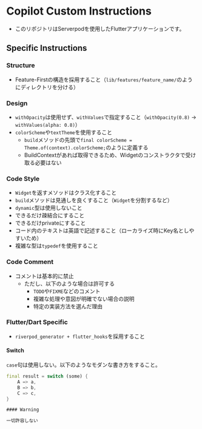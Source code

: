 # Copilot Custom Instructions

- このリポジトリはServerpodを使用したFlutterアプリケーションです。

## Specific Instructions

### Structure

- Feature-Firstの構造を採用すること（`lib/features/feature_name/`のようにディレクトリを分ける）

### Design

- `withOpacity`は使用せず、`withValues`で指定すること（`withOpacity(0.8)` -> `withValues(alpha: 0.8)`）
- `colorScheme`や`textTheme`を使用すること
    - `build`メソッドの先頭で`final colorScheme = Theme.of(context).colorScheme;`のように定義する
    - BuildContextがあれば取得できるため、Widgetのコンストラクタで受け取る必要はない

### Code Style

- `Widget`を返すメソッドはクラス化すること
- `build`メソッドは見通しを良くすること（`Widget`を分割するなど）
- `dynamic`型は使用しないこと
- できるだけ疎結合にすること
- できるだけprivateにすること
- コード内のテキストは英語で記述すること（ローカライズ時にKey名としやすいため）
- 複雑な型は`typedef`を使用すること

### Code Comment

- コメントは基本的に禁止
    - ただし、以下のような場合は許可する
        - `TODO`や`FIXME`などのコメント
        - 複雑な処理や意図が明確でない場合の説明
        - 特定の実装方法を選んだ理由

### Flutter/Dart Specific

- `riverpod_generator + flutter_hooks`を採用すること

#### Switch

`case`句は使用しない。以下のようなモダンな書き方をすること。

```dart
final result = switch (some) {
    A => a,
    B => b,
    C => c,
}

#### Warning

一切許容しない